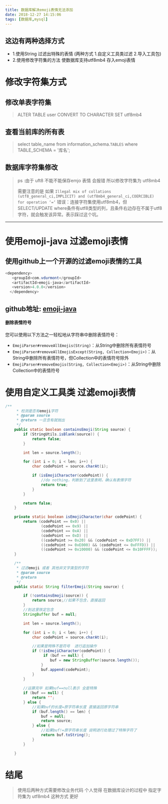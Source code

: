 ```yaml
---
title: 数据库解决emoji表情无法添加
date: 2018-12-27 14:15:06
tags: [数据库,mysql]
---
```


## 这边有两种选择方式

* 1.使用String 过滤出特殊的表情   (两种方式 1.自定义工具类过滤 2.导入工具包)
* 2.使用修改字符集的方法 使数据库支持utf8mb4 存入emoji表情 

<!--more-->

# 修改字符集方式

##  修改单表字符集

> ALTER TABLE user CONVERT TO CHARACTER SET utf8mb4

## 查看当前库的所有表

> select table_name from information_schema.`TABLES` where TABLE_SCHEMA = '库名';

## 数据库字符集修改

> ps :由于 uft8 不能不能保存emjo 表情 会报错 所以修改字符集为 utf8mb4
>
> 需要注意的是 如果 `Illegal mix of collations (utf8_general_ci,IMPLICIT) and (utf8mb4_general_ci,COERCIBLE) for operation ‘=‘` 错误：连接字符集使用utf8mb4，但 SELECT/UPDATE where条件有utf8类型的列，且条件右边存在不属于utf8字符，就会触发该异常。表示踩过这个坑。



---



# 使用emoji-java 过滤emoji表情



## 使用github上一个开源的过滤emoji表情的工具

```java
<dependency>
   <groupId>com.vdurmont</groupId>
   <artifactId>emoji-java</artifactId>
   <version>4.0.0</version>
  </dependency>
```

## github地址: [emoji-java](https://github.com/vdurmont/emoji-java)

#### 删除表情符号

您可以使用以下方法之一轻松地从字符串中删除表情符号：

- `EmojiParser#removeAllEmojis(String)`：从String中删除所有表情符号
- `EmojiParser#removeAllEmojisExcept(String, Collection<Emoji>)`：从String中删除所有表情符号，但Collection中的表情符号除外
- `EmojiParser#removeEmojis(String, Collection<Emoji>)`：从String中删除Collection中的表情符号



# 使用自定义工具类 过滤emoji表情





```java
/**
     * 检测是否有emoji字符
     * @param source
     * @return 一旦含有就抛出
     */
    public static boolean containsEmoji(String source) {
        if (StringUtils.isBlank(source)) {
            return false;
        }

        int len = source.length();

        for (int i = 0; i < len; i++) {
            char codePoint = source.charAt(i);

            if (isEmojiCharacter(codePoint)) {
                //do nothing，判断到了这里表明，确认有表情字符
                return true;
            }
        }

        return false;
    }

    private static boolean isEmojiCharacter(char codePoint) {
        return (codePoint == 0x0) ||
                (codePoint == 0x9) ||
                (codePoint == 0xA) ||
                (codePoint == 0xD) ||
                ((codePoint >= 0x20) && (codePoint <= 0xD7FF)) ||
                ((codePoint >= 0xE000) && (codePoint <= 0xFFFD)) ||
                ((codePoint >= 0x10000) && (codePoint <= 0x10FFFF));
    }

    /**
     * 过滤emoji 或者 其他非文字类型的字符
     * @param source
     * @return
     */
    public static String filterEmoji(String source) {

        if (!containsEmoji(source)) {
            return source;//如果不包含，直接返回
        }
        //到这里铁定包含
        StringBuffer buf = null;

        int len = source.length();

        for (int i = 0; i < len; i++) {
            char codePoint = source.charAt(i);

            //如果是特殊不是符号  进行追加操作
            if (!isEmojiCharacter(codePoint)) {
                 if (buf == null) {
                    buf = new StringBuffer(source.length());
                }
                buf.append(codePoint);
            }
        }
		
        //运算完毕 如果buf==null表示 全是特殊
        if (buf == null) {
            return ''; 
        } else {
            //如果buf的长度=原字符串长度 直接返回原字符串
            if (buf.length() == len) {
                buf = null;
                return source;
            } else {
                //如果buf!=原字符串长度 说明进行处理过了特殊字符了
                return buf.toString();
            }
        }

    }
```



# 结尾



> 使用后两种方式需要修改业务代码 个人觉得 在数据库设计的过程中 指定字符集为 utf8mb4 这种方式 更好